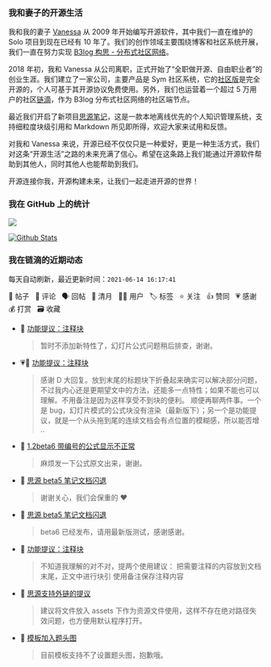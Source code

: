 ### 我和妻子的开源生活

我和我的妻子 [Vanessa](https://github.com/Vanessa219) 从 2009 年开始编写开源软件，其中我们一直在维护的 Solo 项目到现在已经有 10 年了。我们的创作领域主要围绕博客和社区系统开展，我们一直在努力实现 [B3log 构思 - 分布式社区网络](https://ld246.com/article/1546941897596)。

2018 年初，我和 Vanessa 从公司离职，正式开始了“全职做开源、自由职业者”的创业生涯。我们建立了一家公司，主要产品是 Sym 社区系统，它的[社区版](https://github.com/88250/symphony)是完全开源的，个人可基于其开源协议免费使用。另外，我们也运营着一个超过 5 万用户的社区[链滴](https://ld246.com)，作为 B3log 分布式社区网络的社区端节点。

最近我们开启了新项目[思源笔记](https://github.com/siyuan-note/siyuan)，这是一款本地离线优先的个人知识管理系统，支持细粒度块级引用和 Markdown 所见即所得，欢迎大家来试用和反馈。

对我和 Vanessa 来说，开源已经不仅仅只是一种爱好，更是一种生活方式，我们对这条“开源生活”之路的未来充满了信心。希望在这条路上我们能通过开源软件帮助到其他人，同时其他人也能帮助到我们。

开源连接你我，开源构建未来，让我们一起走进开源的世界！

### 我在 GitHub 上的统计

<a title="Hits" target="_blank" href="https://github.com/88250/88250"><img src="https://hits.b3log.org/88250/88250.svg"></a>

[![Github Stats](https://github-readme-stats.vercel.app/api?username=88250&theme=tokyonight&show_icons=true)](https://github.com/88250)

<!--events start -->

### 我在链滴的近期动态

每天自动刷新，最近更新时间：`2021-06-14 16:17:41`

📝 帖子 &nbsp; 💬 评论 &nbsp; 🗣 回帖 &nbsp; 🌙 清月 &nbsp; 👨‍💻 用户 &nbsp; 🏷️ 标签 &nbsp; ⭐️ 关注 &nbsp; 👍 赞同 &nbsp; 💗 感谢 &nbsp; 💰 打赏 &nbsp; 🗃 收藏

* 💬 [功能提议：注释块](https://ld246.com/article/1623594205570/comment/1623639153333#comments)

  > 暂时不添加新特性了，幻灯片公式问题稍后排查，谢谢。
* 💗💬 [功能提议：注释块](https://ld246.com/article/1623594205570/comment/1623636025529#comments)

  > 感谢 D 大回复。放到末尾的标题块下折叠起来确实可以解决部分问题，不过我内心还是更期望文中的方法，还能多一点特性；如果不能也可以理解。不用备注是因为这样享受不到块的便利。 顺便再聊两件事。一个是 bug，幻灯片模式的公式块没有渲染（最新版下）；另一个是功能提议，就是一个从头拖到尾的连续文档会有点位置的模糊感，所以能否增 ..
* 💬 [1.2beta6 带编号的公式显示不正常](https://ld246.com/article/1623605555076/comment/1623606620578#comments)

  > 麻烦发一下公式原文出来，谢谢。
* 💬 [思源 beta5 笔记文档闪退](https://ld246.com/article/1623574283423/comment/1623598119000#comments)

  > 谢谢关心，我们会保重的 ❤️
* 💬 [思源 beta5 笔记文档闪退](https://ld246.com/article/1623574283423/comment/1623596774410#comments)

  > beta6 已经发布，请用最新版测试，感谢感谢。
* 💬 [功能提议：注释块](https://ld246.com/article/1623594205570/comment/1623595901655#comments)

  > 不知道我理解的对不对，提两个使用建议： 把需要注释的内容放到文档末尾，正文中进行块引 使用备注保存注释内容
* 💬 [思源支持外链的提议](https://ld246.com/article/1623509532007/comment/1623585158291#comments)

  > 建议将文件放入 assets 下作为资源文件使用，这样不存在绝对路径失效问题，也方便用默认程序打开。
* 💬 [模板加入题头图](https://ld246.com/article/1623564888438/comment/1623583881618#comments)

  > 目前模板支持不了设置题头图，抱歉哦。


<!--events end -->
